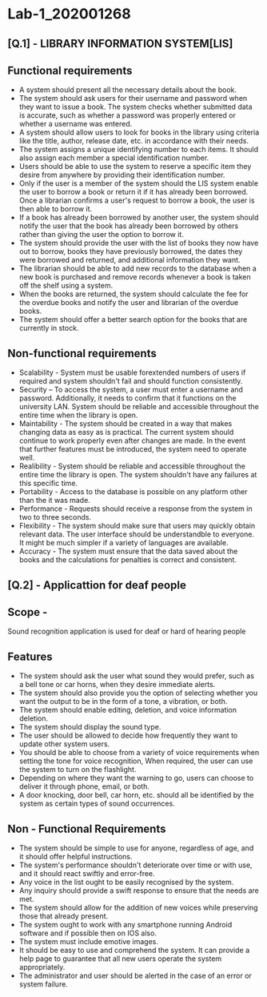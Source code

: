 # Lab-1_202001268

## [Q.1] - LIBRARY INFORMATION SYSTEM[LIS]
##     Functional requirements
* A system should present all the necessary details about the book.
* The system should ask users for their username and password when they want to issue a book. The system checks whether submitted data is accurate, such as whether a password was properly entered or whether a username was entered.
* A system should allow users to look for books in the library using criteria like the title, author, release date, etc. in accordance with their needs.
* The system assigns a unique identifying number to each items. It should also assign each member a special identification number.
* Users should be able to use the system to reserve a specific item they desire from anywhere by providing their identification number.
* Only if the user is a member of the system should the LIS system enable the user to borrow a book or return it if it has already been borrowed. Once a librarian confirms a user's request to borrow a book, the user is then able to borrow it.
* If a book has already been borrowed by another user, the system should notify the user that the book has already been borrowed by others rather than giving the user the option to borrow it.
* The system should provide the user with the list of books they now have out to borrow, books they have previously borrowed, the dates they were borrowed and returned, and additional information they want.
* The librarian should be able to add new records to the database when a new book is purchased and remove records whenever a book is taken off the shelf using a system.
* When the books are returned, the system should calculate the fee for the overdue books and notify the user and librarian of the overdue books.
* The system should offer a better search option for the books that are currently in stock.

## Non-functional requirements
* Scalability - System must be usable forextended numbers of users if required and system shouldn't fail and should function consistently.
* Security – To access the system, a user must enter a username and password. Additionally, it needs to confirm that it functions on the university LAN.
System should be reliable and accessible throughout the entire time when the library is open. 
* Maintability - The system should be created in a way that makes changing data as easy as is practical. The current system should continue to work properly even after changes are made. In the event that further features must be introduced, the system need to operate well.
* Realibility - System should be reliable and accessible throughout the entire time the library is open. The system shouldn't have any failures at this specific time.
* Portability - Access to the database is possible on any platform other than the it was made.
* Performance - Requests should receive a response from the system in two to three seconds.
* Flexibility - The system should make sure that users may quickly obtain relevant data. The user interface should be understandble to everyone. It might be much simpler if a variety of languages are available.
* Accuracy - The system must ensure that the data saved about the books and the calculations for penalties is correct and consistent.

## [Q.2] - Applicattion for deaf people

## Scope -
Sound recognition application is used for deaf or hard of hearing people

## Features
* The system should ask the user what sound they would prefer, such as a bell tone or car horns, when they desire immediate alerts.
* The system should also provide you the option of selecting whether you want the output to be in the form of a tone, a vibration, or both.
* The system should enable editing, deletion, and voice information deletion.
* The system should display the sound type.
* The user should be allowed to decide how frequently they want to update other system users.
* You should be able to choose from a variety of voice requirements when setting the tone for voice recognition, When required, the user can use the system to turn on the flashlight.
* Depending on where they want the warning to go, users can choose to deliver it through phone, email, or both.
* A door knocking, door bell, car horn, etc. should all be identified by the system as certain types of sound occurrences.

## Non - Functional Requirements
* The system should be simple to use for anyone, regardless of age, and it should offer helpful instructions.
* The system's performance shouldn't deteriorate over time or with use, and it should react swiftly and error-free.
* Any voice in the list ought to be easily recognised by the system.
* Any inquiry should provide a swift response to ensure that the needs are met.
* The system should allow for the addition of new voices while preserving those that already present.
* The system ought to work with any smartphone running Android software and if possible then on IOS also.
* The system must include emotive images.
* It should be easy to use and comprehend the system. It can provide a help page to guarantee that all new users operate the system appropriately.
* The administrator and user should be alerted in the case of an error or system failure.

